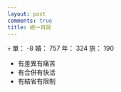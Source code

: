 ```yaml
---
layout: post
comments: true
title: 統一百說
---
```


:skull: 單： -8 婚： 757 年： 324 旅： 190

- 有差異有痛苦
- 有合併有快活
- 有結省有限制

